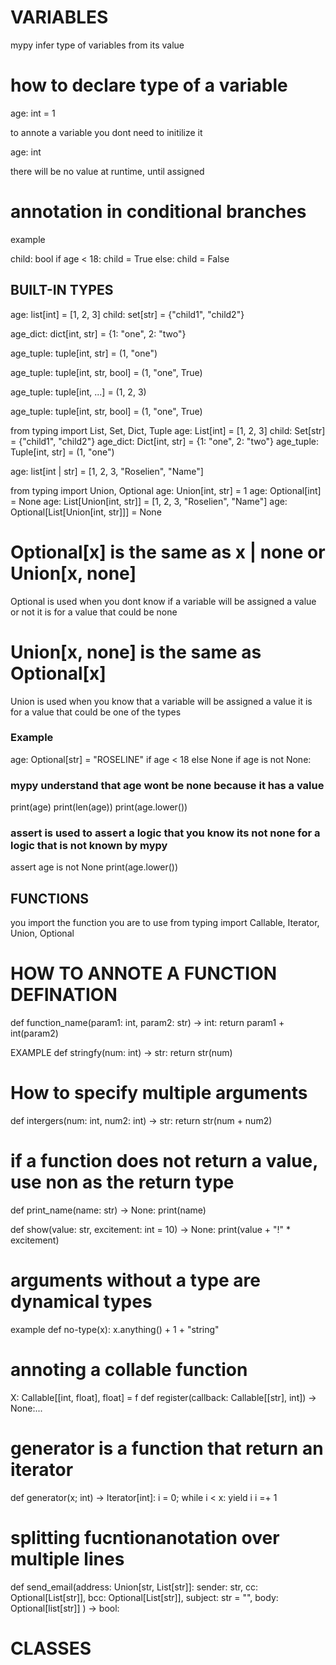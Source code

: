 # VARIABLES
mypy infer type of variables from its value
# how to declare type of a variable
age: int = 1

to annote a variable you dont need to initilize it

 age: int

there will be no value at runtime, until assigned
# annotation in conditional branches
example

child: bool
if age < 18:
    child = True
else:
    child = False
## BUILT-IN TYPES
<!-- collecteion with item in brackets-->
age: list[int] = [1, 2, 3]
child: set[str] = {"child1", "child2"}

<!-- for mapping you need the type of both keys and values -->
age_dict: dict[int, str] = {1: "one", 2: "two"}

<!-- for tuples you need the types of all elements -->
age_tuple: tuple[int, str] = (1, "one")
   <!-- tuples can be of fixed position -->
   age_tuple: tuple[int, str, bool] = (1, "one", True)
 <!--tuples can be of various sizes -->
 age_tuple: tuple[int, ...] = (1, 2, 3)
 <!-- tuples can be of different types -->
 age_tuple: tuple[int, str, bool] = (1, "one", True)

<!-- the name of the collection can be capitalized and type is imported from typing module -->
from typing import List, Set, Dict, Tuple
age: List[int] = [1, 2, 3]
child: Set[str] = {"child1", "child2"}
age_dict: Dict[int, str] = {1: "one", 2: "two"}
age_tuple: Tuple[int, str] = (1, "one")

<!--- | can be used when a variable could be one of the types -->
age: list[int | str] = [1, 2, 3, "Roselien", "Name"]
<!-- union and optinal can be impoted and used -->
from typing import Union, Optional
age: Union[int, str] = 1
age: Optional[int] = None
age: List[Union[int, str]] = [1, 2, 3, "Roselien", "Name"]
age: Optional[List[Union[int, str]]] = None
# Optional[x] is the same as x | none or Union[x, none]
Optional is used when you dont know if a variable will be assigned a value or not
it is for a value that could be none

# Union[x, none] is the same as Optional[x]
Union is used when you know that a variable will be assigned a value
it is for a value that could be one of the types

### Example
 age: Optional[str] = "ROSELINE" if age < 18 else None
 if age is not None:
 ### mypy understand that age wont be none because it has a value
 print(age)
 print(len(age))
 print(age.lower())

 ### assert is used to assert a logic that you know its not none for a logic that is not known by mypy
 assert age is not None
 print(age.lower())

 ## FUNCTIONS
 you import the function you are to use
 from typing import Callable, Iterator, Union, Optional

 # HOW TO ANNOTE A FUNCTION DEFINATION
 def function_name(param1: int, param2: str) -> int:
 return param1 + int(param2)
 
 EXAMPLE
 def stringfy(num: int) -> str:
 return str(num)

 # How to specify multiple arguments
 def intergers(num: int, num2: int) -> str:
 return str(num + num2)

 # if a function does not return a value, use non as the return type
 def print_name(name: str) -> None:
 print(name)

 def show(value: str, excitement: int = 10) -> None:
 print(value + "!" * excitement) 

# arguments without a type are dynamical types
example
def no-type(x):
x.anything() + 1 + "string"

# annoting a collable function
X: Callable[[int, float], float] = f
def register(callback: Callable[[str], int]) -> None:...

# generator is a function that return an iterator
def generator(x; int) -> Iterator[int]:
i = 0;
while i < x:
yield i
i =+ 1

# splitting fucntionanotation over multiple lines
 def send_email(address: Union[str, List[str]]:
 sender: str,
 cc: Optional[List[str]],
 bcc: Optional[List[str]],
 subject: str = "",
 body: Optional[list[str]]
 ) -> bool:

  # CLASSES
  